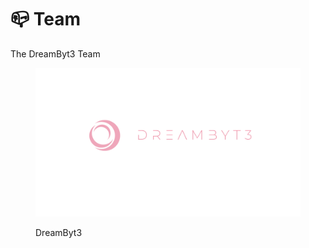 # 📪 Team

The DreamByt3 Team



<figure><img src="../.gitbook/assets/1600 x 900TW.png" alt=""><figcaption><p>DreamByt3</p></figcaption></figure>
